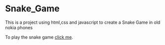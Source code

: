 # Snake_Game
This is a project using html,css and javascript to create a Snake Game in old nokia phones 


To play the snake game [click me](https://jerald-joyson.github.io/Snake_Game/). 
